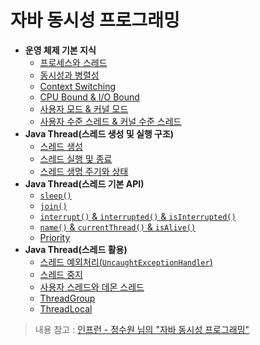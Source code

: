 # 자바 동시성 프로그래밍

- **운영 체제 기본 지식**
  - [프로세스와 스레드](https://github.com/genesis12345678/TIL/blob/main/Java/reactive/os/ProcessThread.md)
  - [동시성과 병렬성](https://github.com/genesis12345678/TIL/blob/main/Java/reactive/os/Concurrency.md)
  - [Context Switching](https://github.com/genesis12345678/TIL/blob/main/Java/reactive/os/Context%20Switching.md)
  - [CPU Bound & I/O Bound](https://github.com/genesis12345678/TIL/blob/main/Java/reactive/os/Bound.md)
  - [사용자 모드 & 커널 모드](https://github.com/genesis12345678/TIL/blob/main/Java/reactive/os/KernelMode.md)
  - [사용자 수준 스레드 & 커널 수준 스레드](https://github.com/genesis12345678/TIL/blob/main/Java/reactive/os/LevelThread.md)
- **Java Thread(스레드 생성 및 실행 구조)**
  - [스레드 생성](https://github.com/genesis12345678/TIL/blob/main/Java/reactive/javathread/%EC%83%9D%EC%84%B1/%EC%8A%A4%EB%A0%88%EB%93%9C%EC%83%9D%EC%84%B1.md)
  - [스레드 실행 및 종료](https://github.com/genesis12345678/TIL/blob/main/Java/reactive/javathread/%EC%83%9D%EC%84%B1/startrun.md)
  - [스레드 생명 주기와 상태](https://github.com/genesis12345678/TIL/blob/main/Java/reactive/javathread/%EC%83%9D%EC%84%B1/state.md)
- **Java Thread(스레드 기본 API)**
  - [`sleep()`](https://github.com/genesis12345678/TIL/blob/main/Java/reactive/javathread/api/sleep.md)
  - [`join()`](https://github.com/genesis12345678/TIL/blob/main/Java/reactive/javathread/api/join.md)
  - [`interrupt()` & `interrupted()` & `isInterrupted()`](https://github.com/genesis12345678/TIL/blob/main/Java/reactive/javathread/api/interrupt.md)
  - [`name()` & `currentThread()` & `isAlive()`](https://github.com/genesis12345678/TIL/blob/main/Java/reactive/javathread/api/name.md)
  - [Priority](https://github.com/genesis12345678/TIL/blob/main/Java/reactive/javathread/api/Priority.md)
- **Java Thread(스레드 활용)**
  - [스레드 예외처리(`UncaughtExceptionHandler`)](https://github.com/genesis12345678/TIL/blob/main/Java/reactive/javathread/%ED%99%9C%EC%9A%A9/UncaughtExceptionHandler.md)
  - [스레드 중지](https://github.com/genesis12345678/TIL/blob/main/Java/reactive/javathread/%ED%99%9C%EC%9A%A9/stop.md)
  - [사용자 스레드와 데몬 스레드](https://github.com/genesis12345678/TIL/blob/main/Java/reactive/javathread/%ED%99%9C%EC%9A%A9/Daemod.md)
  - [ThreadGroup](https://github.com/genesis12345678/TIL/blob/main/Java/reactive/javathread/%ED%99%9C%EC%9A%A9/ThreadGroup.md)
  - [ThreadLocal](https://github.com/genesis12345678/TIL/blob/main/Java/reactive/javathread/%ED%99%9C%EC%9A%A9/ThreadLocal.md)

> 내용 참고 : [인프런 - 정수원 님의 "자바 동시성 프로그래밍"](https://www.inflearn.com/course/%EC%9E%90%EB%B0%94-%EB%8F%99%EC%8B%9C%EC%84%B1-%ED%94%84%EB%A1%9C%EA%B7%B8%EB%9E%98%EB%B0%8D-%EB%A6%AC%EC%95%A1%ED%8B%B0%EB%B8%8C-part1/dashboard)